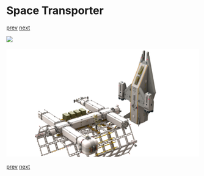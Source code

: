 
# Space Transporter

[prev](05-flying.md) [next](07-cargo-xfer.md)

![](06-space-dock_1.png)

![](06-space-dock_2.png)

[prev](05-flying.md) [next](07-cargo-xfer.md)
